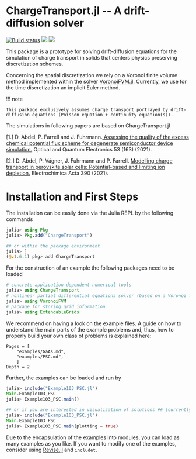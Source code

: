 ChargeTransport.jl -- A drift-diffusion solver 
================================

[![Build status](https://github.com/PatricioFarrell/ChargeTransport.jl/workflows/linux-macos-windows/badge.svg)](https://github.com/PatricioFarrell/ChargeTransport.jl/actions)
[![](https://img.shields.io/badge/docs-stable-blue.svg)](https://PatricioFarrell.github.io/ChargeTransport.jl/stable)
[![](https://img.shields.io/badge/docs-dev-blue.svg)](https://PatricioFarrell.github.io/ChargeTransport.jl/dev)


This package is a prototype for solving drift-diffusion equations for the simulation of charge transport in solids that centers physics preserving discretization schemes.

Concerning the spatial discretization we rely on a Voronoi finite volume method implemented within the solver [VoronoiFVM.jl](https://github.com/j-fu/VoronoiFVM.jl). Currently, we use for the time discretization an implicit Euler method.

!!! note

    This package exclusively assumes charge transport portrayed by drift-diffusion equations (Poisson equation + continuity equation(s)).


The simulations in following papers are based on ChargeTransport.jl

[1.] D. Abdel, P. Farrell and J. Fuhrmann.[ Assessing the quality of the excess chemical potential flux scheme for degenerate semiconductor device simulation.](https://link.springer.com/article/10.1007/s11082-021-02803-4) Optical and Quantum Electronics 53 (163) (2021).

[2.] D. Abdel, P. Vágner, J. Fuhrmann and P. Farrell. [Modelling charge transport in perovskite solar cells: Potential-based and limiting ion depletion.](https://www.sciencedirect.com/science/article/abs/pii/S0013468621009865) Electrochimica Acta 390 (2021).

Installation and First Steps
================================
The installation can be easily done via the Julia REPL by the following commands

```julia
julia> using Pkg
julia> Pkg.add("ChargeTransport")

## or within the package environment
julia> ]
(@v1.6.1) pkg> add ChargeTransport
```

For the construction of an example the following packages need to be loaded

```julia
# concrete application dependent numerical tools
julia> using ChargeTransport
# nonlinear partial differential equations solver (based on a Voronoi finite volume method)
julia> using VoronoiFVM
# package for storing grid information
julia> using ExtendableGrids
```
We recommend on having a look on the example files. A guide on how to understand the main parts of the example problems and, thus, how to properly build your own class of problems is explained here:

```@contents
Pages = [
    "examples/GaAs.md",
    "examples/PSC.md",
    ]
Depth = 2
```

Further, the examples can be loaded and run by 

```julia
julia> include("Example103_PSC.jl")
Main.Example103_PSC
julia> Example103_PSC.main()

## or if you are interested in visualization of solutions ## (currently, predefined functions only tested with PyPlot)
julia> include("Example103_PSC.jl")
Main.Example103_PSC
julia> Example103_PSC.main(plotting = true)
```
Due to the encapsulation of the examples into modules, you can load as many examples as you like. If you want to modify one of the examples, consider using [Revise.jl](https://github.com/timholy/Revise.jl) and `includet`.

